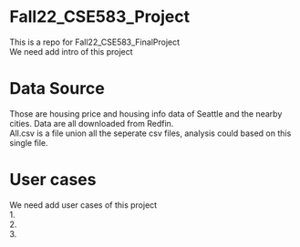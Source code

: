 # Fall22_CSE583_Project
This is a repo for Fall22_CSE583_FinalProject\
We need add intro of this project
# Data Source
Those are housing price and housing info data of Seattle and the nearby cities. Data are all downloaded from Redfin.\
All.csv is a file union all the seperate csv files, analysis could based on this single file.
# User cases
We need add user cases of this project\
1.\
2.\
3.